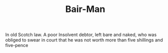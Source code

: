 ---
title: Bair-Man
permalink: "/definitions/bair-man.html"
body: In old Scotch law. A poor Insolvent debtor, left bare and naked, who was obliged
  to swear in court that he was not worth more than five shillings and five-pence
published_at: '2018-07-07'
layout: post
---